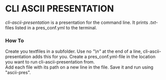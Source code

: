 # CLI ASCII PRESENTATION
*cli-ascii-presentation* is a presentation for the command line. It prints *.txt*-files listed in a pres_conf.yml to the terminal.  


### How To
Create you textfiles in a subfolder. Use no *"\n"* at the end of a line, cli-ascii-presentation adds this for you. Create a pres_conf.yml-file in the location you want to run cli-ascii-presentation from.  
Add each file with its path on a new line in the file. Save it and run using "ascii-pres".